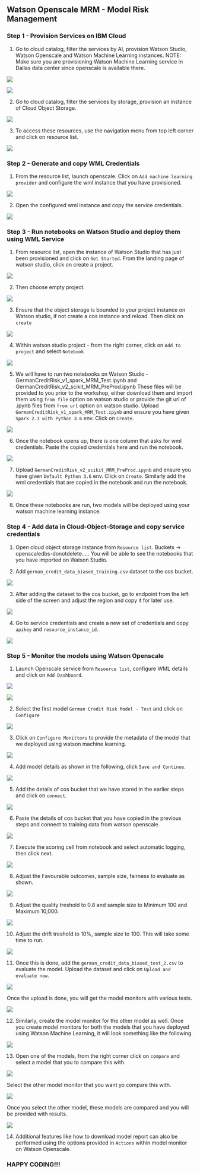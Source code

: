 ## Watson Openscale MRM - Model Risk Management

### Step 1 - Provision Services on IBM Cloud

1. Go to cloud catalog, filter the services by AI, provision Watson Studio, Watson Openscale and Watson Machine Learning instances.
NOTE: Make sure you are provisioning Watson Machine Learning service in Dallas data center since openscale is available there.

![](img/cloud-01.png)

![](img/cloud-02.png)

2. Go to cloud catalog, filter the services by storage, provision an instance of Cloud Object Storage.

![](img/cloud-03.png)

3. To access these resources, use the navigation menu from top left corner and click on resource list.

![](img/cloud-04.png)

### Step 2 - Generate and copy WML Credentials

1. From the resource list, launch openscale. Click on ```Add machine learning provider``` and configure the wml instance that you have provisioned.

![](img/openscale-wml.png)

2. Open the configured wml instance and copy the service credentials.

![](img/wml-cred.png)


### Step 3 - Run notebooks on Watson Studio and deploy them using WML Service

1. From resource list, open the instance of Watson Studio that has just been provisioned and click on ```Get Started```. From the landing page of watson studio, click on create a project.

![](img/ws-01.png)

2. Then choose empty project.

![](img/ws-02.png)

3. Ensure that the object storage is bounded to your project instance on Watson studio, if not create a cos instance and reload. Then click on ```create```

![](img/ws-03.png)

4. Within watson studio project - from the right corner, click on ```Add to project``` and select ```Notebook```

![](img/ws-04.png)

5. We will have to run two notebooks on Watson Studio - GermanCreditRisk_v1_spark_MRM_Test.ipynb and GermanCreditRisk_v2_scikit_MRM_PreProd.ipynb
These files will be provided to you prior to the workshop, either download them and import them using ```from file``` option on watson studio or provide the git url of .ipynb files from  ```from url``` option on watson studio. Upload ```GermanCreditRisk_v1_spark_MRM_Test.ipynb``` and ensure you have given ```Spark 2.3 with Python 3.6``` env. Click on ```Create```.

![](img/ws-05.png)

6. Once the notebook opens up, there is one column that asks for wml credentials. Paste the copied credentials here and run the notebook.

![](img/ws-06.png)

7. Upload ```GermanCreditRisk_v2_scikit_MRM_PreProd.ipynb``` and ensure you have given ```Default Python 3.6``` env. Click on ```Create```. Similarly add the wml credentials that are copied in the notebook and run the notebook.

![](img/ws-07.png)

8. Once these notebooks are run, two models will be deployed using your watson machine learning instance.


### Step 4 - Add data in Cloud-Object-Storage and copy service credentials

1. Open cloud object storage instance from ```Resource list```.
Buckets -> openscaledbs-donotdelete..... You will be able to see the notebooks that you have imported on Watson Studio.

2. Add ```german_credit_data_biased_training.csv``` dataset to the cos bucket.

![](img/cos.png)

3. After adding the dataset to the cos bucket, go to endpoint from the left side of the screen and adjust the region and copy it for later use.

![](img/cos-01.png)

4. Go to service credentials and create a new set of credentials and copy ```apikey``` and ```resource_instance_id```.

![](img/cos-02.png)

### Step 5 - Monitor the models using Watson Openscale

1. Launch Openscale service from ```Resource list```, configure WML details and click on ```Add Dashboard```.

![](img/openscale-wml.png)

![](img/wos-03.png)

2. Select the first model ```German Credit Risk Model - Test``` and click on ```Configure```

![](img/wos-04.png)

3. Click on ```Configure Monittors``` to provide the metadata of the model that we deployed using watson machine learning.

![](img/wos-05.png)

4. Add model details as shown in the following, click ```Save and Continue```.

![](img/wos-06.png)

5. Add the details of cos bucket that we have stored in the earlier steps and click on ```connect```.

![](img/wos-07.png)

6. Paste the details of cos bucket that you have copied in the previous steps and connect to training data from watson openscale.

![](img/wos-08.png)

7. Execute the scoring cell from notebook and select automatic logging, then click next.

![](img/wos-09.png)

8. Adjust the Favourable outcomes, sample size, fairness to evaluate as shown.

![](img/wos-10.png)

9. Adjust the quality treshold to 0.8 and sample size to Minimum 100 and Maximum 10,000.

![](img/wos-11.png)

10. Adjust the drift treshold to 10%, sample size to 100. This will take some time to run.

![](img/wos-12.png)

11. Once this is done, add the ```german_credit_data_biased_test_2.csv``` to evaluate the model. Upload the dataset and click on ```Upload and evaluate now```.

![](img/openscale-evaluate.png)

Once the upload is done, you will get the model monitors with various tests.

![](img/openscale-evaluate-02.png)

12. Similarly, create the model monitor for the other model as well. Once you create model monitors for both the models that you have deployed using Watson Machine Learning, it will look something like the following.

![](img/openscale-evaluate-03.png)

13. Open one of the models, from the right corner click on ```compare``` and select a model that you to compare this with.

![](img/openscale-compare.png)

Select the other model monitor that you want yo compare this with.

![](img/openscale-compare-01.png)

Once you select the other model, these models are compared and you will be provided with results. 

![](img/openscale-compare-02.png)

14. Additional features like how to download model report can also be performed using the options provided in ```Actions``` within model monitor on Watson Openscale.


### HAPPY CODING!!!
